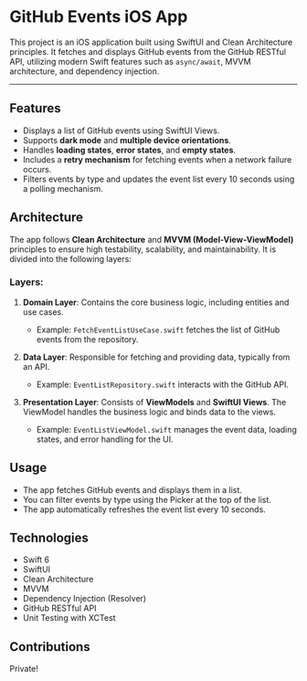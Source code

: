 # GitHub Events iOS App

This project is an iOS application built using SwiftUI and Clean Architecture principles. It fetches and displays GitHub events from the GitHub RESTful API, utilizing modern Swift features such as `async/await`, MVVM architecture, and dependency injection.

---

## Features
- Displays a list of GitHub events using SwiftUI Views.
- Supports **dark mode** and **multiple device orientations**.
- Handles **loading states**, **error states**, and **empty states**.
- Includes a **retry mechanism** for fetching events when a network failure occurs.
- Filters events by type and updates the event list every 10 seconds using a polling mechanism.

## Architecture

The app follows **Clean Architecture** and **MVVM (Model-View-ViewModel)** principles to ensure high testability, scalability, and maintainability. It is divided into the following layers:

### Layers:
1. **Domain Layer**: Contains the core business logic, including entities and use cases.
    - Example: `FetchEventListUseCase.swift` fetches the list of GitHub events from the repository.
   
2. **Data Layer**: Responsible for fetching and providing data, typically from an API.
    - Example: `EventListRepository.swift` interacts with the GitHub API.

3. **Presentation Layer**: Consists of **ViewModels** and **SwiftUI Views**. The ViewModel handles the business logic and binds data to the views.
    - Example: `EventListViewModel.swift` manages the event data, loading states, and error handling for the UI.

## Usage

- The app fetches GitHub events and displays them in a list.
- You can filter events by type using the Picker at the top of the list.
- The app automatically refreshes the event list every 10 seconds.


## Technologies

* Swift 6
* SwiftUI
* Clean Architecture
* MVVM
* Dependency Injection (Resolver)
* GitHub RESTful API
* Unit Testing with XCTest


## Contributions

Private!
